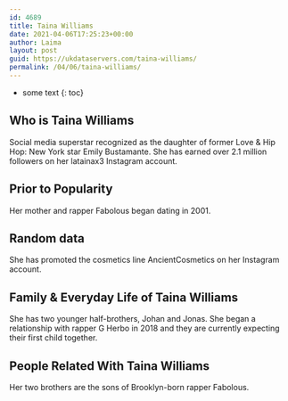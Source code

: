 ```yaml
---
id: 4689
title: Taina Williams
date: 2021-04-06T17:25:23+00:00
author: Laima
layout: post
guid: https://ukdataservers.com/taina-williams/
permalink: /04/06/taina-williams/
---
```


* some text
{: toc}


## Who is Taina Williams
                  
                  
                  
Social media superstar recognized as the daughter of former Love & Hip Hop: New York star Emily Bustamante. She has earned over 2.1 million followers on her latainax3 Instagram account. 
                  
              
            
              
            
                
                
                
## Prior to Popularity
                  
                  
                  
Her mother and rapper Fabolous began dating in 2001. 
                  
              
            
              
            
                
                
                
## Random data
                  
                  
                  
She has promoted the cosmetics line AncientCosmetics on her Instagram account. 
                  
              
            
              
            
                
                
                
## Family & Everyday Life of Taina Williams
                  
                  
                  
She has two younger half-brothers, Johan and Jonas. She began a relationship with rapper G Herbo in 2018 and they are currently expecting their first child together. 
                  
              
            
              
            
                
                
                
## People Related With Taina Williams
                  
                  
                  
Her two brothers are the sons of Brooklyn-born rapper Fabolous.
                  
              
            
              
            
                
              
            
              
              
            
            
              
            
          
          
          